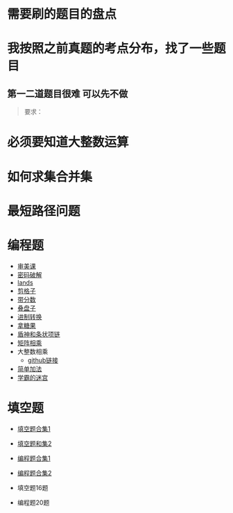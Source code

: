 # 需要刷的题目的盘点
# 我按照之前真题的考点分布，找了一些题目
## 第一二道题目很难 可以先不做
> 要求：
# 必须要知道大整数运算
# 如何求集合并集
# 最短路径问题

# 编程题
- [审美课](www.zhanqi.tv/edmunddzhang)
- [密码破解](http://lx.lanqiao.cn/problem.page?gpid=T518)
- [lands](https://leetcode-cn.com/problems/number-of-islands/)
- [剪格子](http://lx.lanqiao.cn/problem.page?gpid=T27)
- [带分数](http://lx.lanqiao.cn/problem.page?gpid=T26)
- [叠盘子](http://lx.lanqiao.cn/problem.page?gpid=T507)
- [进制转换](http://lx.lanqiao.cn/problem.page?gpid=T427)
- [拿糖果](http://lx.lanqiao.cn/problem.page?gpid=T376)
- [盾神和条状项链](http://lx.lanqiao.cn/problem.page?gpid=T360)
- [矩阵相乘](http://lx.lanqiao.cn/problem.page?gpid=T417)
- 大整数相乘
    - [github链接]()
- [简单加法](http://lx.lanqiao.cn/problem.page?gpid=T332)
- [学霸的迷宫](http://lx.lanqiao.cn/problem.page?gpid=T291)

# 填空题

- [填空题合集1](http://www.cnblogs.com/liuzhen1995/p/6636453.html)
- [填空题和集2](http://www.cnblogs.com/liuzhen1995/p/6636563.html)
- [编程题合集1](http://www.cnblogs.com/liuzhen1995/p/6664300.html)
- [编程题合集2](http://www.cnblogs.com/liuzhen1995/p/6667568.html)

- 填空题16题
- 编程题20题
